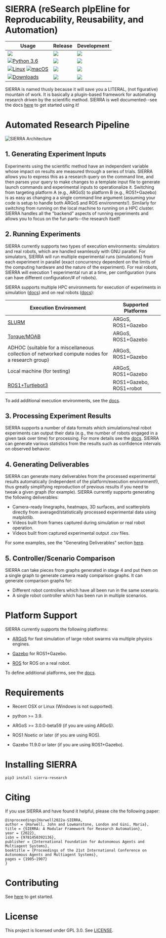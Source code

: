 # SIERRA (reSearch pIpEline for Reproducability, Reusability, and Automation)


| Usage   | Release | Development |
|---------|---------|-------------|
| [![](https://img.shields.io/badge/License-GPLv3-blue.svg)](https://www.gnu.org/licenses/gpl-3.0) | ![](https://github.com/swarm-robotics/sierra/actions/workflows/static-analysis.yml/badge.svg?branch=master) | ![](https://github.com/swarm-robotics/sierra/actions/workflows/static-analysis.yml/badge.svg?branch=devel) |
| [![Python 3.6](https://img.shields.io/badge/python-3.9+-blue.svg)](https://www.python.org/downloads/release/python-360/)  | ![](https://github.com/swarm-robotics/sierra/actions/workflows/argos-integration-tests.yml/badge.svg?branch=master) | ![](https://github.com/swarm-robotics/sierra/actions/workflows/argos-integration-tests.yml/badge.svg?branch=devel) |
| [![Linux](https://svgshare.com/i/Zhy.svg)](https://svgshare.com/i/Zhy.svg) [![macOS](https://svgshare.com/i/ZjP.svg)](https://svgshare.com/i/ZjP.svg) |![](https://github.com/swarm-robotics/sierra/actions/workflows/ros1gazebo-integration-tests.yml/badge.svg?branch=master) | ![](https://github.com/swarm-robotics/sierra/actions/workflows/ros1gazebo-integration-tests.yml/badge.svg?branch=devel) |
| [![Downloads](https://pepy.tech/badge/sierra-research)](https://pepy.tech/project/sierra-research)  | [![](https://readthedocs.org/projects/swarm-robotics-sierra/badge/?version=master)](https://swarm-robotics-sierra.readthedocs.io/en/master/?badge=master) | [![](https://readthedocs.org/projects/swarm-robotics-sierra/badge/?version=master)](https://swarm-robotics-sierra.readthedocs.io/en/master/?badge=devel)


SIERRA is named thusly because it will save you a LITERAL, (not figurative)
mountain of work. It is basically a plugin-based framework for automating
research driven by the scientific method. SIERRA is well documented--see the
docs [here](https://swarm-robotics-sierra.readthedocs.io/en//) to get
started using it!

# Automated Research Pipeline

![SIERRA Architecture](https://raw.githubusercontent.com/swarm-robotics/sierra/master/docs/figures/architecture.png "
Architecture of SIERRA,organized by pipeline stage. Pipeline stages are listed
left to right, and an approximate joint architectural/functional stack is top to
bottom for each stage. “... ” indicates areas where SIERRA is designed via
python plugins to be easily extensible. “Host machine” indicates the machine
SIERRA was invoked on.")

## 1. Generating Experiment Inputs

Experiments using the scientific method have an independent variable whose
impact on results are measured through a series of trials. SIERRA allows you to
express this as a research query on the command line, and then parses your query
to make changes to a template input file to generate launch commands and
experimental inputs to operationalize it. Switching from targeting platform A
(e.g., ARGoS) to platform B (e.g., ROS1+Gazebo) is as easy as changing a a
single command line argument (assuming your code is setup to handle both ARGoS
and ROS environments!). Similarly for switching from running on the local
machine to running on a HPC cluster. SIERRA handles all the "backend" aspects of
running experiments and allows you to focus on the fun parts--the research
itself!

## 2. Running Experiments

SIERRA currently supports two types of execution environments: simulators and
real robots, which are handled seamlessly with GNU parallel. For simulators,
SIERRA will run multiple experimental runs (simulations) from each experiment in
parallel (exact concurrency dependent on the limits of the computing hardware
and the nature of the experiment). For real robots, SIERRA will execution 1
experimental run at a time, per configuration (runs can have different
configuration/# of robots).

SIERRA supports multiple HPC environments for execution of experiments in
simulation
([docs](https://swarm-robotics-sierra.readthedocs.io/en/master/src/exec_env/hpc.html))
and on real robots
([docs](https://swarm-robotics-sierra.readthedocs.io/en/master/src/exec_env/robots.html)):

| Execution Environment     | Supported Platforms |
| ------------------------- | ------------------- |
| [SLURM](https://slurm.schedmd.com/documentation.html) | ARGoS, ROS1+Gazebo |
| [Torque/MOAB](https://adaptivecomputing.com/cherry-services/torque-resource-manager) | ARGoS, ROS1+Gazebo |
| ADHOC (suitable for a miscellaneous collection of networked compute nodes for a research group) | ARGoS, ROS1+Gazebo |
| Local machine (for testing) | ARGoS, ROS1+Gazebo |
| [ROS1+Turtlebot3](https://emanual.robotis.com/docs/en/platform/turtlebot3/overview) | ROS1+Gazebo, ROS1+robot |

To add additional execution environments, see the
[docs](https://swarm-robotics-sierra.readthedocs.io/en/master/src/tutorials/plugin/exec_env_plugin.html).

## 3. Processing Experiment Results

SIERRA supports a number of data formats which simulations/real robot
experiments can output their data (e.g., the number of robots engaged in a given
task over time) for processing. For more details see the
[docs](https://swarm-robotics-sierra.readthedocs.io/en/master/). SIERRA can
generate various statistics from the results such as confidence intervals on
observed behavior.

## 4. Generating Deliverables

SIERRA can generate many deliverables from the processed experimental results
automatically (independent of the platform/execution environment!), thus greatly
simplifying reproduction of previous results if you need to tweak a given graph
(for example). SIERRA currently supports generating the following deliverables:

   - Camera-ready linegraphs, heatmaps, 3D surfaces, and scatterplots directly
     from averaged/statistically processed experimental data using matplotlib.
   - Videos built from frames captured during simulation or real robot
     operation.
   - Videos built from captured experimental output .csv files.

For some examples, see the "Generating Deliverables" section
[here](https://www-users.cse.umn.edu/~harwe006/showcase/aamas-2022-demo).

## 5. Controller/Scenario Comparison

SIERRA can take pieces from graphs generated in stage 4 and put them on a single
graph to generate camera ready comparison graphs. It can generate comparison
graphs for:

- Different robot controllers which have all been run in the same scenario.
- A single robot controller which has been run in multiple scenarios.

# Platform Support

SIERRA currently supports the following platforms:

- [ARGoS](https://www.argos-sim.info/index.php) for fast simulation of large
  robot swarms via multiple physics engines.

- [Gazebo](https://www.gazebosim.org) for ROS1+Gazebo.

- [ROS](https://ros.org) for ROS on a real robot.

To define additional platforms, see the
[docs](https://swarm-robotics-sierra.readthedocs.io/en/master/src/tutorials/plugin/platform_plugin.html).

# Requirements

- Recent OSX or Linux (Windows is not supported).

- python >= 3.9.

- ARGoS >= 3.0.0-beta59 (if you are using ARGoS).

- ROS1 Noetic or later (if you are using ROS).

- Gazebo 11.9.0 or later (if you are using ROS1+Gazebo).


# Installing SIERRA

    pip3 install sierra-research

# Citing
If you use SIERRA and have found it helpful, please cite the following paper:

    @inproceedings{Harwell2022a-SIERRA,
    author = {Harwell, John and Lowmanstone, London and Gini, Maria},
    title = {SIERRA: A Modular Framework for Research Automation},
    year = {2022},
    isbn = {9781450392136},
    publisher = {International Foundation for Autonomous Agents and Multiagent Systems},
    booktitle = {Proceedings of the 21st International Conference on Autonomous Agents and Multiagent Systems},
    pages = {1905–1907}
    }

# Contributing

See [here](https://swarm-robotics-sierra.readthedocs.io/en/master/src/contributing.html) to get started.

# License
This project is licensed under GPL 3.0. See [LICENSE](LICENSE.md).
